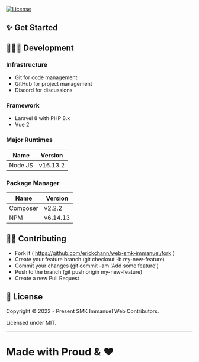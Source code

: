 [![License](https://img.shields.io/badge/License-MIT-brightgreen)](https://github.com/erickchann/immanuel-digital-corner#license)

## ✨ Get Started
## 👨🏻‍💻 Development
### Infrastructure
- Git for code management
- GitHub for project management
- Discord for discussions

### Framework
- Laravel 8 with PHP 8.x
- Vue 2

### Major Runtimes
| Name                       | Version  |
| -------------------------- | -------- |
| Node JS                    | v16.13.2 |

### Package Manager
| Name                       | Version  |
| -------------------------- | -------- |
| Composer                   | v2.2.2   |
| NPM                        | v6.14.13 |

## 💪🏻 Contributing
- Fork it ( https://github.com/erickchann/web-smk-immanuel/fork )
- Create your feature branch (git checkout -b my-new-feature)
- Commit your changes (git commit -am 'Add some feature')
- Push to the branch (git push origin my-new-feature)
- Create a new Pull Request

## 📄 License
Copyright © 2022 - Present SMK Immanuel Web Contributors.

Licensed under MIT.

------------
**Made with Proud & ❤️**
=======
